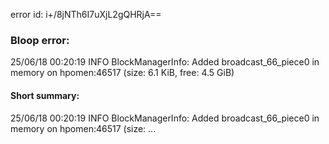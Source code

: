 error id: i+/8jNTh6I7uXjL2gQHRjA==
### Bloop error:

25/06/18 00:20:19 INFO BlockManagerInfo: Added broadcast_66_piece0 in memory on hpomen:46517 (size: 6.1 KiB, free: 4.5 GiB)
#### Short summary: 

25/06/18 00:20:19 INFO BlockManagerInfo: Added broadcast_66_piece0 in memory on hpomen:46517 (size: ...
